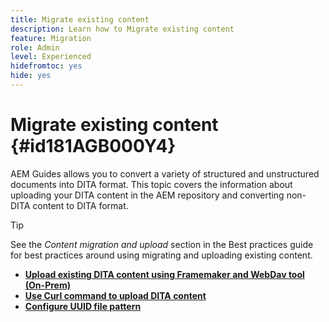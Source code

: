 ```yaml
---
title: Migrate existing content
description: Learn how to Migrate existing content
feature: Migration
role: Admin
level: Experienced
hidefromtoc: yes
hide: yes
---
```

# Migrate existing content {#id181AGB000Y4}

AEM Guides allows you to convert a variety of structured and unstructured documents into DITA format. This topic covers the information about uploading your DITA content in the AEM repository and converting non-DITA content to DITA format.

>[!TIP]
>
> See the *Content migration and upload* section in the Best practices guide for best practices around using migrating and uploading existing content.

-   **[Upload existing DITA content using Framemaker and WebDav tool (On-Prem)](migrate-content-upload-existing-dita-content-exp.md)**  
-   **[Use Curl command to upload DITA content](./migrate-content-use-curl-command-exp.md)**
-   **[Configure UUID file pattern](./migrate-content-configure-uuid-filename-pattern-exp.md)**
